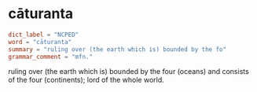 # cāturanta

``` toml
dict_label = "NCPED"
word = "cāturanta"
summary = "ruling over (the earth which is) bounded by the fo"
grammar_comment = "mfn."
```

ruling over (the earth which is) bounded by the four (oceans) and consists of the four (continents); lord of the whole world.

